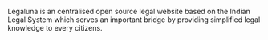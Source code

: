 Legaluna is an centralised open source legal website based on the Indian Legal System which serves an important bridge by providing simplified legal knowledge to every citizens. 
